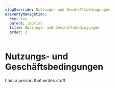 ```yaml
---
slugOverride: Nutzungs- und Geschäftsbedingungen
eleventyNavigation:
  key: tos
  parent: imprint
  title: Nutzungs- und Geschäftsbedingungen
  order: 3
---
```

# Nutzungs- und Geschäftsbedingungen

I am a person that writes stuff.